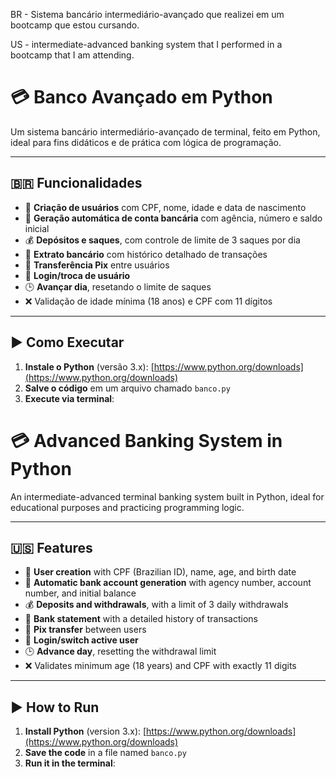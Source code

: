 
BR - Sistema bancário intermediário-avançado que realizei em um bootcamp que estou cursando.

US - intermediate-advanced banking system that I performed in a bootcamp that I am attending.

# 💳 Banco Avançado em Python

Um sistema bancário intermediário-avançado de terminal, feito em Python, ideal para fins didáticos e de prática com lógica de programação.

---

## 🇧🇷 Funcionalidades

- 📌 **Criação de usuários** com CPF, nome, idade e data de nascimento
- 🏦 **Geração automática de conta bancária** com agência, número e saldo inicial
- 💰 **Depósitos e saques**, com controle de limite de 3 saques por dia
- 📄 **Extrato bancário** com histórico detalhado de transações
- 🔁 **Transferência Pix** entre usuários
- 👤 **Login/troca de usuário**
- 🕒 **Avançar dia**, resetando o limite de saques
- ❌ Validação de idade mínima (18 anos) e CPF com 11 dígitos

---

## ▶️ Como Executar

1. **Instale o Python** (versão 3.x): [https://www.python.org/downloads](https://www.python.org/downloads)
2. **Salve o código** em um arquivo chamado `banco.py`
3. **Execute via terminal**:

#

# 💳 Advanced Banking System in Python

An intermediate-advanced terminal banking system built in Python, ideal for educational purposes and practicing programming logic.

---

## 🇺🇸 Features

- 📌 **User creation** with CPF (Brazilian ID), name, age, and birth date  
- 🏦 **Automatic bank account generation** with agency number, account number, and initial balance  
- 💰 **Deposits and withdrawals**, with a limit of 3 daily withdrawals  
- 📄 **Bank statement** with a detailed history of transactions  
- 🔁 **Pix transfer** between users  
- 👤 **Login/switch active user**  
- 🕒 **Advance day**, resetting the withdrawal limit  
- ❌ Validates minimum age (18 years) and CPF with exactly 11 digits  

---

## ▶️ How to Run

1. **Install Python** (version 3.x): [https://www.python.org/downloads](https://www.python.org/downloads)  
2. **Save the code** in a file named `banco.py`  
3. **Run it in the terminal**:
